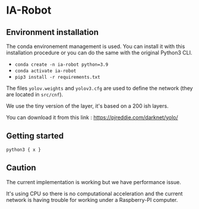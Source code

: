 # IA-Robot

## Environment installation
The conda environement management is used. You can install it with this installation procedure or you can do the same with the original Python3 CLI.

- `conda create -n ia-robot python=3.9`
- `conda activate ia-robot`
- `pip3 install -r requirements.txt`

The files `yolov.weights` and `yolov3.cfg` are used to define the network (they are located in `src/cnf`).

We use the tiny version of the layer, it's based on a 200 ish layers.

You can download it from this link : https://pjreddie.com/darknet/yolo/ 

## Getting started

`python3 { x }`

## Caution

The current implementation is working but we have performance issue.

It's using CPU so there is no computational acceleration and the current network is having trouble for working under a Raspberry-PI computer.
